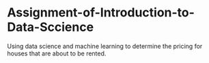 # Assignment-of-Introduction-to-Data-Sccience
Using data science and machine learning to determine the pricing for houses that are about to be rented.
